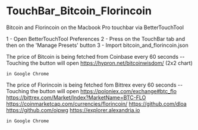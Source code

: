 # TouchBar_Bitcoin_Florincoin
Bitcoin and Florincoin on the Macbook Pro touchbar via BetterTouchTool

1 - Open BetterTouchTool Preferences
2 - Press on the TouchBar tab and then on the 'Manage Presets' button
3 - Import bitcoin_and_florincoin.json

The price of Bitcoin is being fetched from Coinbase every 60 seconds
    -- Touching the button will open 
    https://hypron.net/bitcoinwisdom/ (2x2 chart)
    
    in Google Chrome
    
The price of Florincoin is being fetched fom Bittrex every 60 seconds
    -- Touching the button will open 
    https://poloniex.com/exchange#btc_flo
    https://bittrex.com/Market/Index?MarketName=BTC-FLO 
    https://coinmarketcap.com/currencies/florincoin/ 
    https://github.com/dloa
    https://github.com/oipwg 
    https://explorer.alexandria.io
    
    in Google Chrome
